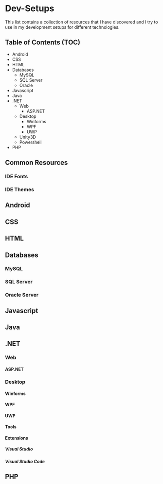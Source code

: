# Dev-Setups

This list contains a collection of resources that I have discovered and I try to use in my development setups for different technologies.

## Table of Contents (TOC)

* Android
* CSS
* HTML
* Databases
  * MySQL
  * SQL Server
  * Oracle
* Javascript
* Java
* .NET
  * Web
    * ASP.NET
  * Desktop 
    * Winforms
    * WPF
    * UWP
  * Unity3D
  * Powershell
* PHP

## Common Resources

### IDE Fonts

### IDE Themes

## Android

## CSS

## HTML

## Databases

### MySQL

### SQL Server

### Oracle Server

## Javascript

## Java

## .NET

### Web

#### ASP.NET

### Desktop 

#### Winforms

#### WPF

#### UWP

#### Tools

#### Extensions

##### Visual Studio

##### Visual Studio Code

## PHP


